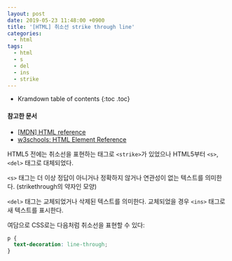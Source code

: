 ```yaml
---
layout: post
date: 2019-05-23 11:48:00 +0900
title: '[HTML] 취소선 strike through line'
categories:
  - html
tags:
  - html
  - s
  - del
  - ins
  - strike
---
```


* Kramdown table of contents
{:toc .toc}

#### 참고한 문서

- [\[MDN\] HTML reference](https://developer.mozilla.org/en-US/docs/Web/HTML/Reference)
- [w3schools: HTML Element Reference](https://www.w3schools.com/tags/default.asp)

HTML5 전에는 취소선을 표현하는 태그로 `<strike>`가 있었으나 HTML5부터 `<s>`, `<del>` 태그로 대체되었다.

`<s>` 태그는 더 이상 정답이 아니거나 정확하지 않거나 연관성이 없는 텍스트를 의미한다. (strikethrough의 약자인 모양)

`<del>` 태그는 교체되었거나 삭제된 텍스트를 의미한다. 교체되었을 경우 `<ins>` 태그로 새 텍스트를 표시한다.

여담으로 CSS로는 다음처럼 취소선을 표현할 수 있다:

```css
p {
  text-decoration: line-through;
}
```
